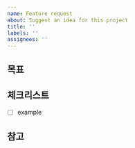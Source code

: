 ```yaml
---
name: Feature request
about: Suggest an idea for this project
title: ''
labels: ''
assignees: ''
---
```


## 목표

<!-- 필요시 사진 첨부 -->

## 체크리스트

-   [ ] example

## 참고

